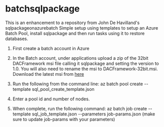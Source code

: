 # batchsqlpackage
This is an enhancement to a repository from John De Havilland's sqlpackageonazurebatch
Simple setup using templates to setup an Azure Batch Pool, install sqlpackage and then run tasks using it to restore databases.

1. First create a batch account in Azure

2. In the Batch account, under applications upload a zip of the 32bit DACFramework msi file calling it sqlpackage and setting the version to 1.0. You will also need to rename the msi to DACFramework-32bit.msi. Download the latest msi from [here](https://www.microsoft.com/en-us/download/details.aspx?id=55255)

3. Run the following from the command line: az batch pool create --template sql_pool_create_template.json

4. Enter a pool id and number of nodes.

5. When complete, run the following command: az batch job create --template sql_job_template.json --parameters job-params.json (make sure to update job-params with your parameters)
